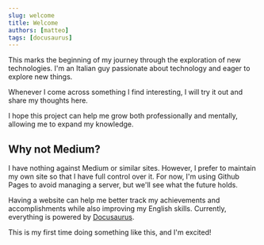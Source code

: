 ```yaml
---
slug: welcome
title: Welcome
authors: [matteo]
tags: [docusaurus]
---
```


This marks the beginning of my journey through the exploration of new technologies. I'm an Italian guy passionate about technology and eager to explore new things.

Whenever I come across something I find interesting, I will try it out and share my thoughts here.

I hope this project can help me grow both professionally and mentally, allowing me to expand my knowledge.

## Why not Medium?

I have nothing against Medium or similar sites. However, I prefer to maintain my own site so that I have full control over it. For now, I'm using Github Pages to avoid managing a server, but we'll see what the future holds.

Having a website can help me better track my achievements and accomplishments while also improving my English skills. Currently, everything is powered by [Docusaurus](https://docusaurus.io/).

This is my first time doing something like this, and I'm excited!
